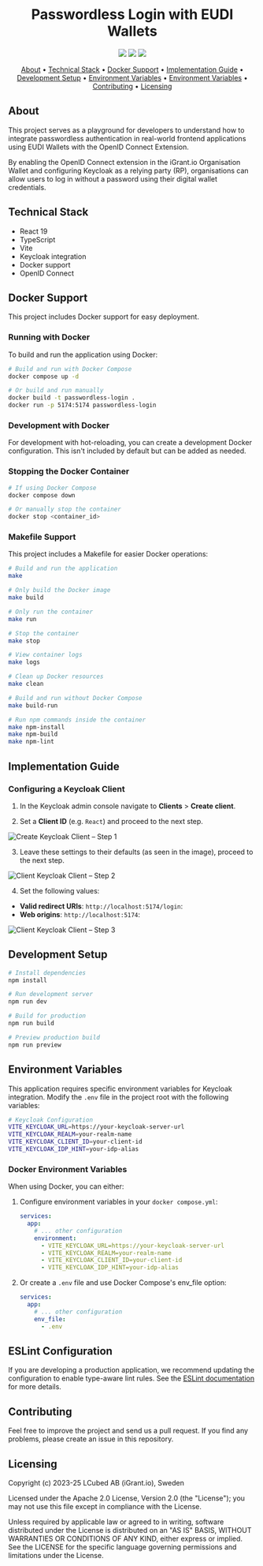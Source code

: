 <h1 align="center">
    Passwordless Login with EUDI Wallets
</h1>

<p align="center">
    <a href="https://github.com/L3-iGrant/passwordless-login-playground/commits/" title="Last Commit"><img src="https://img.shields.io/github/last-commit/L3-iGrant/passwordless-login-playground?style=flat"></a>
    <a href="https://github.com/L3-iGrant/passwordless-login-playground/issues" title="Open Issues"><img src="https://img.shields.io/github/issues/L3-iGrant/passwordless-login-playground?style=flat"></a>
    <a href="./LICENSE" title="License"><img src="https://img.shields.io/badge/License-Apache%202.0-yellowgreen?style=flat"></a>
</p>

<p align="center">
  <a href="#about">About</a> •
  <a href="#technical-stack">Technical Stack</a> •
  <a href="#docker-support">Docker Support</a> •
  <a href="#implementation-guide">Implementation Guide</a> •
  <a href="#development-setup">Development Setup</a> •
  <a href="#environment-variables">Environment Variables</a> •
  <a href="#eslint-configuration">Environment Variables</a> •
  <a href="#contributing">Contributing</a> •
  <a href="#licensing">Licensing</a>
</p>

## About

This project serves as a playground for developers to understand how to integrate passwordless authentication in real-world frontend applications using EUDI Wallets with the OpenID Connect Extension.

By enabling the OpenID Connect extension in the iGrant.io Organisation Wallet and configuring Keycloak as a relying party (RP), organisations can allow users to log in without a password using their digital wallet credentials.

## Technical Stack

- React 19
- TypeScript
- Vite
- Keycloak integration
- Docker support
- OpenID Connect

## Docker Support

This project includes Docker support for easy deployment.

### Running with Docker

To build and run the application using Docker:

```bash
# Build and run with Docker Compose
docker compose up -d

# Or build and run manually
docker build -t passwordless-login .
docker run -p 5174:5174 passwordless-login
```

### Development with Docker

For development with hot-reloading, you can create a development Docker configuration. This isn't included by default but can be added as needed.

### Stopping the Docker Container

```bash
# If using Docker Compose
docker compose down

# Or manually stop the container
docker stop <container_id>
```

### Makefile Support

This project includes a Makefile for easier Docker operations:

```bash
# Build and run the application
make

# Only build the Docker image
make build

# Only run the container
make run

# Stop the container
make stop

# View container logs
make logs

# Clean up Docker resources
make clean

# Build and run without Docker Compose
make build-run

# Run npm commands inside the container
make npm-install
make npm-build  
make npm-lint
```

## Implementation Guide

### Configuring a Keycloak Client

1. In the Keycloak admin console navigate to **Clients** > **Create client**.

2. Set a **Client ID** (e.g. `React`) and proceed to the next step.
   
![Create Keycloak Client – Step 1](images/client1.png)

3. Leave these settings to their defaults (as seen in the image), proceed to the next step.  

![Client Keycloak Client – Step 2](images/client2.png)

4. Set the following values:
- **Valid redirect URIs**: `http://localhost:5174/login`:
- **Web origins**: `http://localhost:5174`:

![Client Keycloak Client – Step 3](images/client3.png)

## Development Setup

```bash
# Install dependencies
npm install

# Run development server
npm run dev

# Build for production
npm run build

# Preview production build
npm run preview
```

## Environment Variables

This application requires specific environment variables for Keycloak integration. Modify the `.env` file in the project root with the following variables:

```bash
# Keycloak Configuration
VITE_KEYCLOAK_URL=https://your-keycloak-server-url
VITE_KEYCLOAK_REALM=your-realm-name
VITE_KEYCLOAK_CLIENT_ID=your-client-id
VITE_KEYCLOAK_IDP_HINT=your-idp-alias
```

### Docker Environment Variables

When using Docker, you can either:

1. Configure environment variables in your `docker compose.yml`:
   ```yaml
   services:
     app:
       # ... other configuration
       environment:
         - VITE_KEYCLOAK_URL=https://your-keycloak-server-url
         - VITE_KEYCLOAK_REALM=your-realm-name
         - VITE_KEYCLOAK_CLIENT_ID=your-client-id
         - VITE_KEYCLOAK_IDP_HINT=your-idp-alias
   ```

2. Or create a `.env` file and use Docker Compose's env_file option:
   ```yaml
   services:
     app:
       # ... other configuration
       env_file:
         - .env
   ```

## ESLint Configuration

If you are developing a production application, we recommend updating the configuration to enable type-aware lint rules. See the [ESLint documentation](https://eslint.org/) for more details.

## Contributing

Feel free to improve the project and send us a pull request. If you find any problems, please create an issue in this repository.

## Licensing

Copyright (c) 2023-25 LCubed AB (iGrant.io), Sweden

Licensed under the Apache 2.0 License, Version 2.0 (the "License"); you may not use this file except in compliance with the License.

Unless required by applicable law or agreed to in writing, software distributed under the License is distributed on an "AS IS" BASIS, WITHOUT WARRANTIES OR CONDITIONS OF ANY KIND, either express or implied. See the LICENSE for the specific language governing permissions and limitations under the License.
